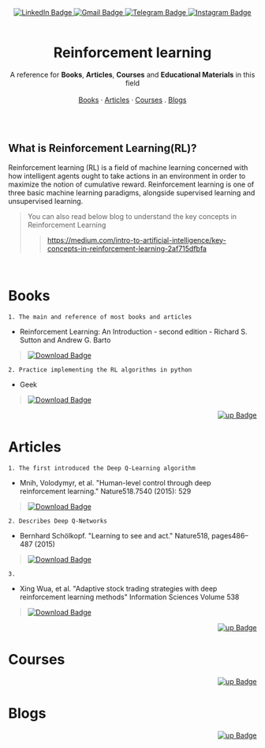 <div align="center">
  <a href="https://www.linkedin.com/in/aminkhani-ai/" targert="_blacnk">
    <img src="https://img.shields.io/badge/LinkedIn-0077B5?style=for-the-badge&logo=linkedin&logoColor=white" alt="LinkedIn Badge"/>
  </a>
  <a href="mailto:aminkhani2010@gmail.com" targert="_blacnk">
    <img src="https://img.shields.io/badge/Gmail-EA4335?style=for-the-badge&logo=gmail&logoColor=white" alt="Gmail Badge"/>
  </a>
  <a href="https://t.me/aminkhani_ai" targert="_blacnk">
    <img src="https://img.shields.io/badge/Telegram-2AABEE?style=for-the-badge&logo=telegram&logoColor=white" alt="Telegram Badge"/>
  </a>  
  <a href="https://www.instagram.com/aminkhani_ai/" targert="_blacnk">
    <img src="https://img.shields.io/badge/Instagram-FD1D1D?style=for-the-badge&logo=instagram&logoColor=white" alt="Instagram Badge"/>
  </a>
</div>
<br />
<div align="center">
  <h1 align="center">Reinforcement learning</h1>
  <p align="center">
    A reference for <strong>Books</strong>, <strong>Articles</strong>, <strong>Courses</strong> and <strong>Educational Materials</strong> in this field
    <br />
    <br />
    <a href="https://github.com/aminkhani/Reinforcement-Learning#books">Books</a>
    ·
    <a href="https://github.com/aminkhani/Reinforcement-Learning#articles">Articles</a>
    ·
    <a href="https://github.com/aminkhani/Reinforcement-Learning#courses">Courses</a>
    .
    <a href="https://github.com/aminkhani/Reinforcement-Learning#blogs">Blogs</a>
  </p>
</div><br /><br />

## What is Reinforcement Learning(RL)?
Reinforcement learning (RL) is a field of machine learning concerned with how intelligent agents ought to take actions in an environment in order to maximize the notion of cumulative reward. Reinforcement learning is one of three basic machine learning paradigms, alongside supervised learning and unsupervised learning.

> You can also read below blog to understand the key concepts in Reinforcement Learning
>> https://medium.com/intro-to-artificial-intelligence/key-concepts-in-reinforcement-learning-2af715dfbfa

<br />

# Books

``` 1. The main and reference of most books and articles ```
* Reinforcement Learning: An Introduction - second edition - Richard S. Sutton and Andrew G. Barto
> <a href="https://s3-us-west-1.amazonaws.com/udacity-drlnd/bookdraft2018.pdf" targert="_blacnk"><img src="https://img.shields.io/badge/Download-green?style=for-the-badge&logo=download&logoColor=white" alt="Download Badge"/></a>

``` 2. Practice implementing the RL algorithms in python ```
* Geek
> <a href="https://s3-us-west-1.amazonaws.com/udacity-drlnd/bookdraft2018.pdf" targert="_blacnk"><img src="https://img.shields.io/badge/Download-green?style=for-the-badge&logo=download&logoColor=white" alt="Download Badge"/></a>

<div align="right"><a href="https://github.com/aminkhani/Reinforcement-Learning#reinforcement-learning" targert="_blacnk"><img src="https://img.shields.io/badge/Back to up-orange?style=for-the-badge&logo=up&logoColor=white" alt="up Badge"/></a></div>

# Articles
``` 1. The first introduced the Deep Q-Learning algorithm ```
* Mnih, Volodymyr, et al. "Human-level control through deep reinforcement learning." Nature518.7540 (2015): 529
> <a href="http://www.davidqiu.com:8888/research/nature14236.pdf" targert="_blacnk"><img src="https://img.shields.io/badge/Download-green?style=for-the-badge&logo=download&logoColor=white" alt="Download Badge"/></a>

``` 2. Describes Deep Q-Networks ```
* Bernhard Schölkopf. "Learning to see and act." Nature518, pages486–487 (2015)
> <a href="https://www.cs.swarthmore.edu/~meeden/cs63/s15/nature15a.pdf" targert="_blacnk"><img src="https://img.shields.io/badge/Download-green?style=for-the-badge&logo=download&logoColor=white" alt="Download Badge"/></a>

``` 3.  ```
* Xing Wua, et al. "Adaptive stock trading strategies with deep reinforcement learning methods" Information Sciences Volume 538
> <a href="https://doi.org/10.1016/j.ins.2020.05.066" targert="_blacnk"><img src="https://img.shields.io/badge/Download-green?style=for-the-badge&logo=download&logoColor=white" alt="Download Badge"/></a>

<div align="right"><a href="https://github.com/aminkhani/Reinforcement-Learning#reinforcement-learning" targert="_blacnk"><img src="https://img.shields.io/badge/Back to up-orange?style=for-the-badge&logo=up&logoColor=white" alt="up Badge"/></a></div>

# Courses

<div align="right"><a href="https://github.com/aminkhani/Reinforcement-Learning#reinforcement-learning" targert="_blacnk"><img src="https://img.shields.io/badge/Back to up-orange?style=for-the-badge&logo=up&logoColor=white" alt="up Badge"/></a></div>

# Blogs

<div  align="right"><a href="https://github.com/aminkhani/Reinforcement-Learning#reinforcement-learning" targert="_blacnk"><img src="https://img.shields.io/badge/Back to up-orange?style=for-the-badge&logo=up&logoColor=white" alt="up Badge"/></a></div>

